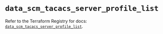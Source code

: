 # `data_scm_tacacs_server_profile_list`

Refer to the Terraform Registry for docs: [`data_scm_tacacs_server_profile_list`](https://registry.terraform.io/providers/paloaltonetworks/scm/1.0.2/docs/data-sources/tacacs_server_profile_list).

